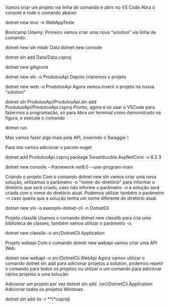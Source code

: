 Vamos criar um projeto via linha de comando e abrir no VS Code
Abra o console e rode o comando abaixo:

dotnet new mvc -n WebAppTeste




Bootcamp Udemy:
Primeiro vamos criar uma nova “solution” via linha de comando.

dotnet new sln
mkdir Data
dotnet new console

dotnet sln add Data/Data.csproj

dotnet new gitignore


















dotnet new sln -o ProdutosApi
Depois criaremos o projeto

dotnet new web -o ProdutosApi
Agora vamos inserir o projeto na nossa “solution”

dotnet sln ProdutosApi/ProdutosApi.sln add ProdutosApi/ProdutosApi.csproj
Pronto, agora é só usar o VSCode para fazermos a programação, só para
Abra um terminal como demonstrado na figura, e execute o comando

dotnet run


Mas vamos fazer algo mais pela API, inserindo o Swagger !

Para isto vamos adicionar o pacote nuget

dotnet add ProdutosApi.csproj package Swashbuckle.AspNetCore -v 6.2.3















dotnet new console --framework net8.0 --use-program-main


Criando o projeto
Com o comando dotnet new sln vamos criar uma nova solução, utilizamos o parâmetro -o "nome-do-diretório" para informar o diretório que será criado, caso não informe o parâmetro -o a solução será criada com o nome do diretório atual. Podemos utilizar também o parâmetro -n caso queira que a solução tenha um nome diferente do diretório atual.

dotnet new sln -o exemplo-dotnet-cli -n DotnetCli


Projeto classlib
Usamos o comando dotnet new classlib para cria uma biblioteca de classes, também vamos utilizar o parâmetro -o.

dotnet new classlib -o src/DotnetCli.Application



Projeto webapi
Com o comando dotnet new webapi vamos criar uma API Web.

dotnet new webapi -o src/DotnetCli.WebApi
Agora vamos utilizar o comando dotnet sln add para adicionar projetos a solution, podemos repetir o comando para todos os projetos ou utilizar o um comando para adicionar vários projetos a uma solução:

Adicionar um projeto por vez
dotnet sln add .\src\DotnetCli.Application\
Adicionar todos os projetos
Windows

dotnet sln add (ls -r **/*csproj)
